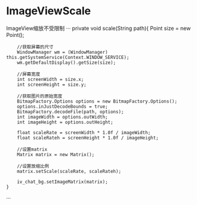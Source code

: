 # ImageViewScale
ImageView缩放不受限制
···
 private void scale(String path){
        Point size = new Point();

        //获取屏幕的尺寸
        WindowManager wm = (WindowManager) this.getSystemService(Context.WINDOW_SERVICE);
        wm.getDefaultDisplay().getSize(size);

        //屏幕宽度
        int screenWidth = size.x;
        int screenHeight = size.y;

        //获取图片的原始宽度
        BitmapFactory.Options options = new BitmapFactory.Options();
        options.inJustDecodeBounds = true;
        BitmapFactory.decodeFile(path, options);
        int imageWidth = options.outWidth;
        int imageHeight = options.outHeight;

        float scaleRate = screenWidth * 1.0f / imageWidth;
        float scaleRateh = screenHeight * 1.0f / imageHeight;

        //设置matrix
        Matrix matrix = new Matrix();

        //设置放缩比例
        matrix.setScale(scaleRate, scaleRateh);

        iv_chat_bg.setImageMatrix(matrix);
    }
···
